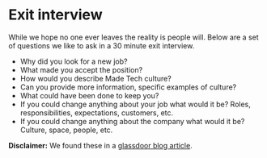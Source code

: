 # Exit interview

While we hope no one ever leaves the reality is people will. Below are a set of questions we like to ask in a 30 minute exit interview.

- Why did you look for a new job?
- What made you accept the position?
- How would you describe Made Tech culture?
- Can you provide more information, specific examples of culture?
- What could have been done to keep you?
- If you could change anything about your job what would it be? Roles, responsibilities, expectations, customers, etc.
- If you could change anything about the company what would it be? Culture, space, people, etc.

**Disclaimer:** We found these in a [glassdoor blog article](https://www.glassdoor.co.uk/employers/blog/7-must-ask-exit-interview-questions/).
